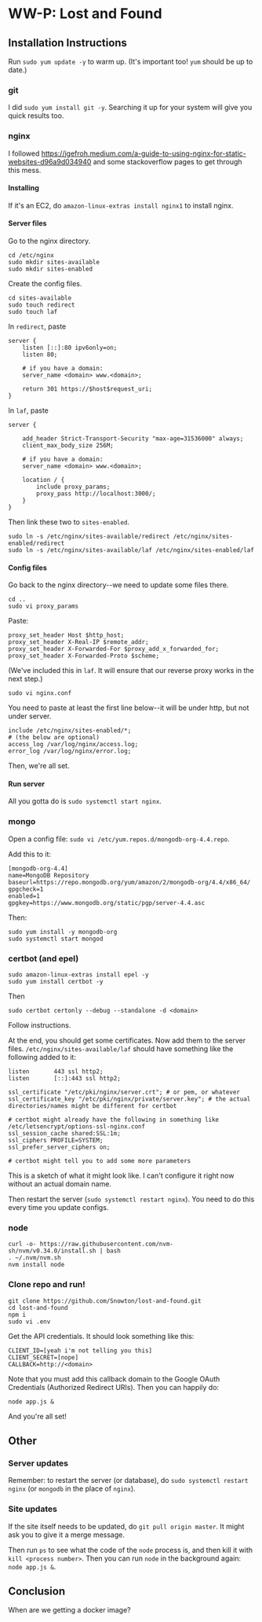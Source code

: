 # WW-P: Lost and Found

## Installation Instructions

Run `sudo yum update -y` to warm up. (It's important too! `yum` should be up to date.)

### git

I did `sudo yum install git -y`. Searching it up for your system will give you quick results too.

### nginx

I followed https://jgefroh.medium.com/a-guide-to-using-nginx-for-static-websites-d96a9d034940 and some stackoverflow pages to get through this mess.

#### Installing

If it's an EC2, do `amazon-linux-extras install nginx1` to install nginx.

#### Server files

Go to the nginx directory.

```
cd /etc/nginx
sudo mkdir sites-available
sudo mkdir sites-enabled
```
Create the config files.

```
cd sites-available
sudo touch redirect
sudo touch laf
```

In `redirect`, paste

```
server {
    listen [::]:80 ipv6only=on;
    listen 80;
    
    # if you have a domain:
    server_name <domain> www.<domain>;

    return 301 https://$host$request_uri;
}
```

In `laf`, paste

```
server {
    
    add_header Strict-Transport-Security "max-age=31536000" always;
    client_max_body_size 256M;

    # if you have a domain:
    server_name <domain> www.<domain>;

    location / {
        include proxy_params;
        proxy_pass http://localhost:3000/;
    }
}

```

Then link these two to `sites-enabled`.

```
sudo ln -s /etc/nginx/sites-available/redirect /etc/nginx/sites-enabled/redirect
sudo ln -s /etc/nginx/sites-available/laf /etc/nginx/sites-enabled/laf
```

#### Config files

Go back to the nginx directory--we need to update some files there.

```
cd ..
sudo vi proxy_params
```

Paste:
```
proxy_set_header Host $http_host;
proxy_set_header X-Real-IP $remote_addr;
proxy_set_header X-Forwarded-For $proxy_add_x_forwarded_for;
proxy_set_header X-Forwarded-Proto $scheme;
```

(We've included this in `laf`. It will ensure that our reverse proxy works in the next step.)

```
sudo vi nginx.conf
```

You need to paste at least the first line below--it will be under http, but not under server.

```
include /etc/nginx/sites-enabled/*;
# (the below are optional)
access_log /var/log/nginx/access.log;
error_log /var/log/nginx/error.log;
```

Then, we're all set.


#### Run server

All you gotta do is `sudo systemctl start nginx`.

### mongo

Open a config file: `sudo vi /etc/yum.repos.d/mongodb-org-4.4.repo`.

Add this to it:
```
[mongodb-org-4.4]
name=MongoDB Repository
baseurl=https://repo.mongodb.org/yum/amazon/2/mongodb-org/4.4/x86_64/
gpgcheck=1
enabled=1
gpgkey=https://www.mongodb.org/static/pgp/server-4.4.asc
```

Then:

```
sudo yum install -y mongodb-org
sudo systemctl start mongod
```

### certbot (and epel)

```
sudo amazon-linux-extras install epel -y
sudo yum install certbot -y
```

Then 

```
sudo certbot certonly --debug --standalone -d <domain>
```
Follow instructions.

At the end, you should get some certificates. Now add them to the server files. `/etc/nginx/sites-available/laf` should have something like the following added to it:

```
listen       443 ssl http2;
listen       [::]:443 ssl http2;

ssl_certificate "/etc/pki/nginx/server.crt"; # or pem, or whatever
ssl_certificate_key "/etc/pki/nginx/private/server.key"; # the actual directories/names might be different for certbot

# certbot might already have the following in something like /etc/letsencrypt/options-ssl-nginx.conf
ssl_session_cache shared:SSL:1m;
ssl_ciphers PROFILE=SYSTEM;
ssl_prefer_server_ciphers on;

# certbot might tell you to add some more parameters
```

This is a sketch of what it might look like. I can't configure it right now without an actual domain name.

Then restart the server (`sudo systemctl restart nginx`). You need to do this every time you update configs.

### node

```
curl -o- https://raw.githubusercontent.com/nvm-sh/nvm/v0.34.0/install.sh | bash
. ~/.nvm/nvm.sh
nvm install node
```

### Clone repo and run!

```
git clone https://github.com/Snowton/lost-and-found.git
cd lost-and-found
npm i
sudo vi .env
```
Get the API credentials. It should look something like this:
```
CLIENT_ID=[yeah i'm not telling you this]
CLIENT_SECRET=[nope]
CALLBACK=http://<domain>
```
Note that you must add this callback domain to the Google OAuth Credentials (Authorized Redirect URIs).
Then you can happily do:
```
node app.js &
```
  
And you're all set!

## Other

### Server updates 
Remember: to restart the server (or database), do `sudo systemctl restart nginx` (or `mongodb` in the place of `nginx`).

### Site updates
If the site itself needs to be updated, do `git pull origin master`. It might ask you to give it a merge message.

Then run `ps` to see what the code of the `node` process is, and then kill it with `kill <process number>`. Then you can run `node` in the background again: `node app.js &`.

## Conclusion
When are we getting a docker image?
